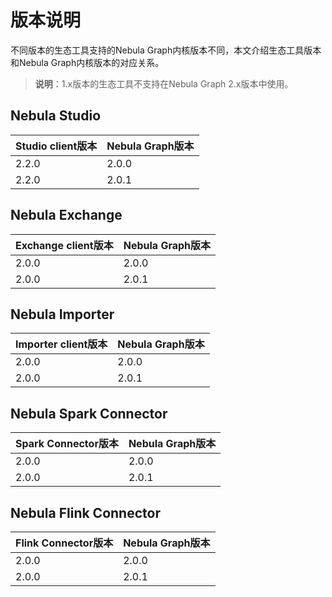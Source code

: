 # 版本说明

不同版本的生态工具支持的Nebula Graph内核版本不同，本文介绍生态工具版本和Nebula Graph内核版本的对应关系。

>**说明**：1.x版本的生态工具不支持在Nebula Graph 2.x版本中使用。

## Nebula Studio

|Studio client版本|Nebula Graph版本|
|:---|:---|
| 2.2.0 | 2.0.0 |
| 2.2.0 | 2.0.1 |

## Nebula Exchange

|Exchange client版本|Nebula Graph版本|
|:---|:---|
| 2.0.0 | 2.0.0 |
| 2.0.0 | 2.0.1 |

## Nebula Importer

|Importer client版本|Nebula Graph版本|
|:---|:---|
| 2.0.0 | 2.0.0 |
| 2.0.0 | 2.0.1 |

## Nebula Spark Connector

|Spark Connector版本|Nebula Graph版本|
|:---|:---|
| 2.0.0 | 2.0.0 |
| 2.0.0 | 2.0.1 |

## Nebula Flink Connector

|Flink Connector版本|Nebula Graph版本|
|:---|:---|
| 2.0.0 | 2.0.0 |
| 2.0.0 | 2.0.1 |